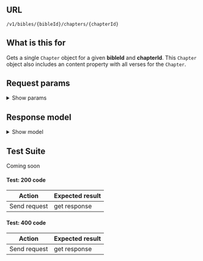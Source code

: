 ## URL

`​/v1​/bibles​/{bibleId}​/chapters​/{chapterId}`

## What is this for

Gets a single `Chapter` object for a given **bibleId** and **chapterId**.
This `Chapter` object also includes an content property with all verses for the `Chapter`.

## Request params

<details><summary>Show params</summary>

```ts
{
  'content-type'?: string; // html, json, text
  'include-notes'?: boolean;
  'include-titles'?: boolean;
  'include-chapter-numbers'?: boolean;
  'include-verse-numbers'?: boolean;
  'include-verse-spans'?: boolean;
  parallels?: string; // bibleIds, comma delimited
}
```

</details>

## Response model

<details><summary>Show model</summary>

```ts
{
  data: {
    id: string;
    bibleId: string;
    number: string;
    bookId: string;
    content: string;
    reference: string;
    verseCount: string | number;
    next?: {
      id: string;
      bookId: string;
      number: string;
    };
    previous?: {
      id: string;
      bookId: string;
      number: string;
    };
    copyright: string;
  };
  meta: {
    fums: string;
    fumsId: string;
    fumsJsInclude: string;
    fumsJs: string;
    fumsNoScript: string;
  };
}
```

</details>

## Test Suite

Coming soon

#### Test: 200 code

| Action       | Expected result |
| ------------ | --------------- |
| Send request | get response    |

#### Test: 400 code

| Action       | Expected result |
| ------------ | --------------- |
| Send request | get response    |
